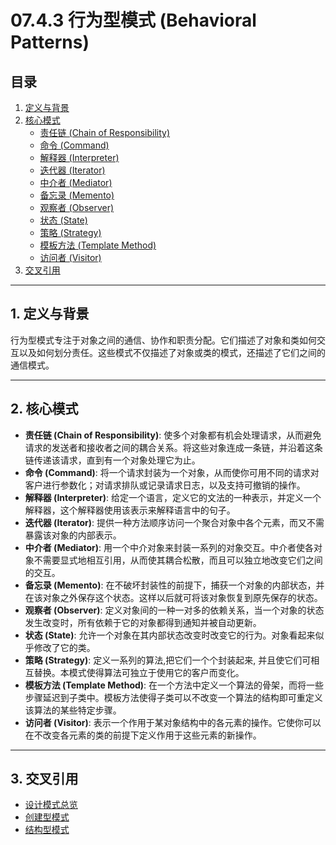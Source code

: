 # 07.4.3 行为型模式 (Behavioral Patterns)

## 目录

1.  [定义与背景](#1-定义与背景)
2.  [核心模式](#2-核心模式)
    -   [责任链 (Chain of Responsibility)](#责任链-chain-of-responsibility)
    -   [命令 (Command)](#命令-command)
    -   [解释器 (Interpreter)](#解释器-interpreter)
    -   [迭代器 (Iterator)](#迭代器-iterator)
    -   [中介者 (Mediator)](#中介者-mediator)
    -   [备忘录 (Memento)](#备忘录-memento)
    -   [观察者 (Observer)](#观察者-observer)
    -   [状态 (State)](#状态-state)
    -   [策略 (Strategy)](#策略-strategy)
    -   [模板方法 (Template Method)](#模板方法-template-method)
    -   [访问者 (Visitor)](#访问者-visitor)
3.  [交叉引用](#3-交叉引用)

---

## 1. 定义与背景

行为型模式专注于对象之间的通信、协作和职责分配。它们描述了对象和类如何交互以及如何划分责任。这些模式不仅描述了对象或类的模式，还描述了它们之间的通信模式。

---

## 2. 核心模式

-   **责任链 (Chain of Responsibility)**: 使多个对象都有机会处理请求，从而避免请求的发送者和接收者之间的耦合关系。将这些对象连成一条链，并沿着这条链传递该请求，直到有一个对象处理它为止。
-   **命令 (Command)**: 将一个请求封装为一个对象，从而使你可用不同的请求对客户进行参数化；对请求排队或记录请求日志，以及支持可撤销的操作。
-   **解释器 (Interpreter)**: 给定一个语言，定义它的文法的一种表示，并定义一个解释器，这个解释器使用该表示来解释语言中的句子。
-   **迭代器 (Iterator)**: 提供一种方法顺序访问一个聚合对象中各个元素，而又不需暴露该对象的内部表示。
-   **中介者 (Mediator)**: 用一个中介对象来封装一系列的对象交互。中介者使各对象不需要显式地相互引用，从而使其耦合松散，而且可以独立地改变它们之间的交互。
-   **备忘录 (Memento)**: 在不破坏封装性的前提下，捕获一个对象的内部状态，并在该对象之外保存这个状态。这样以后就可将该对象恢复到原先保存的状态。
-   **观察者 (Observer)**: 定义对象间的一种一对多的依赖关系，当一个对象的状态发生改变时，所有依赖于它的对象都得到通知并被自动更新。
-   **状态 (State)**: 允许一个对象在其内部状态改变时改变它的行为。对象看起来似乎修改了它的类。
-   **策略 (Strategy)**: 定义一系列的算法,把它们一个个封装起来, 并且使它们可相互替换。本模式使得算法可独立于使用它的客户而变化。
-   **模板方法 (Template Method)**: 在一个方法中定义一个算法的骨架，而将一些步骤延迟到子类中。模板方法使得子类可以不改变一个算法的结构即可重定义该算法的某些特定步骤。
-   **访问者 (Visitor)**: 表示一个作用于某对象结构中的各元素的操作。它使你可以在不改变各元素的类的前提下定义作用于这些元素的新操作。

---

## 3. 交叉引用

-   [设计模式总览](./README.md)
-   [创建型模式](./07.4.1_Creational_Patterns.md)
-   [结构型模式](./07.4.2_Structural_Patterns.md) 
